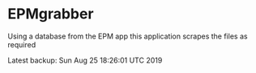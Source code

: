 # EPMgrabber
Using a database from the EPM app this application scrapes the files as required


Latest backup: Sun Aug 25 18:26:01 UTC 2019
